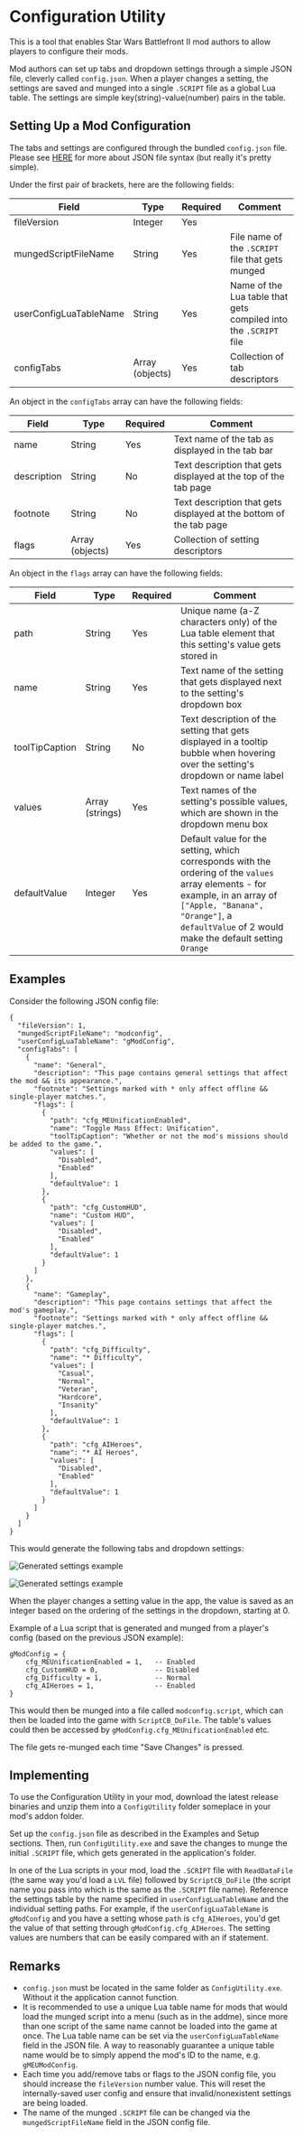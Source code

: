 # Configuration Utility

This is a tool that enables Star Wars Battlefront II mod authors to allow players to configure their mods.

Mod authors can set up tabs and dropdown settings through a simple JSON file, cleverly called `config.json`. When a player changes a setting, the settings are saved and munged into a single `.SCRIPT` file as a global Lua table. The settings are simple key(string)-value(number) pairs in the table.

## Setting Up a Mod Configuration

The tabs and settings are configured through the bundled `config.json` file. Please see [HERE](https://cheatography.com/gaston/cheat-sheets/json/ "JSON cheat sheet") for more about JSON file syntax (but really it's pretty simple).

Under the first pair of brackets, here are the following fields:

| Field | Type | Required | Comment |  
|---|---|---|---|  
| fileVersion | Integer | Yes |  | 
| mungedScriptFileName | String | Yes | File name of the `.SCRIPT` file that gets munged |  
| userConfigLuaTableName | String | Yes | Name of the Lua table that gets compiled into the `.SCRIPT` file |  
| configTabs | Array (objects) | Yes | Collection of tab descriptors |  

An object in the `configTabs` array can have the following fields:

| Field | Type | Required | Comment |  
|---|---|---|---|  
| name | String | Yes | Text name of the tab as displayed in the tab bar |  
| description | String | No | Text description that gets displayed at the top of the tab page |  
| footnote | String | No | Text description that gets displayed at the bottom of the tab page |  
| flags | Array (objects) | Yes | Collection of setting descriptors |  

An object in the `flags` array can have the following fields:

| Field | Type | Required | Comment |  
|---|---|---|---|  
| path | String | Yes | Unique name (a-Z characters only) of the Lua table element that this setting's value gets stored in |  
| name | String | Yes | Text name of the setting that gets displayed next to the setting's dropdown box |  
| toolTipCaption | String | No | Text description of the setting that gets displayed in a tooltip bubble when hovering over the setting's dropdown or name label |  
| values | Array (strings) | Yes | Text names of the setting's possible values, which are shown in the dropdown menu box |  
| defaultValue | Integer | Yes | Default value for the setting, which corresponds with the ordering of the `values` array elements - for example, in an array of `["Apple, "Banana", "Orange"]`, a `defaultValue` of 2 would make the default setting `Orange` |  

## Examples

Consider the following JSON config file:

	{
	  "fileVersion": 1,
	  "mungedScriptFileName": "modconfig",
	  "userConfigLuaTableName": "gModConfig",
	  "configTabs": [
		{
		  "name": "General",
		  "description": "This page contains general settings that affect the mod && its appearance.",
		  "footnote": "Settings marked with * only affect offline && single-player matches.",
		  "flags": [
			{
			  "path": "cfg_MEUnificationEnabled",
			  "name": "Toggle Mass Effect: Unification",
			  "toolTipCaption": "Whether or not the mod's missions should be added to the game.",
			  "values": [
				"Disabled",
				"Enabled"
			  ],
			  "defaultValue": 1
			},
			{
			  "path": "cfg_CustomHUD",
			  "name": "Custom HUD",
			  "values": [
				"Disabled",
				"Enabled"
			  ],
			  "defaultValue": 1
			}
		  ]
		},
		{
		  "name": "Gameplay",
		  "description": "This page contains settings that affect the mod's gameplay.",
		  "footnote": "Settings marked with * only affect offline && single-player matches.",
		  "flags": [
			{
			  "path": "cfg_Difficulty",
			  "name": "* Difficulty",
			  "values": [
				"Casual",
				"Normal",
				"Veteran",
				"Hardcore",
				"Insanity"
			  ],
			  "defaultValue": 1
			},
			{
			  "path": "cfg_AIHeroes",
			  "name": "* AI Heroes",
			  "values": [
				"Disabled",
				"Enabled"
			  ],
			  "defaultValue": 1
			}
		  ]
		}
	  ]
	}

This would generate the following tabs and dropdown settings:

![Generated settings example](Images/generated-settings-1.png)

![Generated settings example](Images/generated-settings-2.png)

When the player changes a setting value in the app, the value is saved as an integer based on the ordering of the settings in the dropdown, starting at 0.

Example of a Lua script that is generated and munged from a player's config (based on the previous JSON example):

    gModConfig = {
		cfg_MEUnificationEnabled = 1,	-- Enabled
		cfg_CustomHUD = 0,				-- Disabled
		cfg_Difficulty = 1,				-- Normal
		cfg_AIHeroes = 1,				-- Enabled
	}

This would then be munged into a file called `modconfig.script`, which can then be loaded into the game with `ScriptCB_DoFile`. The table's values could then be accessed by `gModConfig.cfg_MEUnificationEnabled` etc.

The file gets re-munged each time "Save Changes" is pressed.

## Implementing

To use the Configuration Utility in your mod, download the latest release binaries and unzip them into a `ConfigUtility` folder someplace in your mod's addon folder. 

Set up the `config.json` file as described in the Examples and Setup sections. Then, run `ConfigUtility.exe` and save the changes to munge the initial `.SCRIPT` file, which gets generated in the application's folder.

In one of the Lua scripts in your mod, load the `.SCRIPT` file with `ReadDataFile` (the same way you'd load a `LVL` file) followed by `ScriptCB_DoFile` (the script name you pass into which is the same as the `.SCRIPT` file name). Reference the settings table by the name specified in `userConfigLuaTableName` and the individual setting paths. For example, if the `userConfigLuaTableName` is `gModConfig` and you have a setting whose `path` is `cfg_AIHeroes`, you'd get the value of that setting through `gModConfig.cfg_AIHeroes`. The setting values are numbers that can be easily compared with an if statement.

## Remarks

* `config.json` must be located in the same folder as `ConfigUtility.exe`. Without it the application cannot function.
* It is recommended to use a unique Lua table name for mods that would load the munged script into a menu (such as in the addme), since more than one script of the same name cannot be loaded into the game at once. The Lua table name can be set via the `userConfigLuaTableName` field in the JSON file. A way to reasonably guarantee a unique table name would be to simply append the mod's ID to the name, e.g. `gMEUModConfig`.
* Each time you add/remove tabs or flags to the JSON config file, you should increase the `fileVersion` number value. This will reset the internally-saved user config and ensure that invalid/nonexistent settings are being loaded.
* The name of the munged `.SCRIPT` file can be changed via the `mungedScriptFileName` field in the JSON config file.